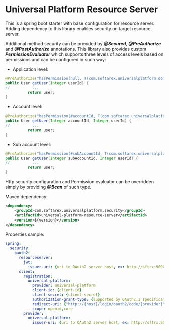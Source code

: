 # Universal Platform Resource Server

This is a spring boot starter with base configuration for resource server. Adding dependency to this library enables security on 
target resource server. 

Additional method security can be provided by ***@Secured***, ***@PreAuthorize*** and ***@PostAuthorize*** annotations.
This library also provides custom ***PermissionEvaluator*** which supports three levels of access levels based on permissions 
and can be configured in such way:

 - Application level:
```java
@PreAuthorize("hasPermission(null, T(com.softarex.universalplatform.domain.AccessLevel).APPLICATION, 'ANY_APPLICATION_LEVEL_PERMISSION}")
public User getUser(Integer userId) {
//          ...
          return user; 
}
```

 - Account level:
```java
@PreAuthorize("hasPermission(#accountId, T(com.softarex.universalplatform.domain.AccessLevel).APPLICATION, 'ANY_ACCOUNT_LEVEL_PERMISSION}")
public User getUser(Integer accountId, Integer userId) {
//          ...
          return user; 
}
``` 
 
 - Sub account level:
```java
@PreAuthorize("hasPermission(#subAccountId, T(com.softarex.universalplatform.domain.AccessLevel).APPLICATION, 'ANY_SUB_ACCOUNT_LEVEL_PERMISSION}")
public User getUser(Integer subAccountId, Integer userId) {
//          ...
          return user; 
}
``` 

Http security configuration and Permission evaluator can be overridden simply by providing ***@Bean*** of such type.

Maven dependency:
```xml
<dependency> 
    <groupId>com.softarex.universalplatform.security</groupId>
    <artifactId>universal-platform-resource-server</artifactId>
    <version>${version}</version>
</dependency>
```

Properties sample:
```yaml
spring:
  security:
    oauth2:
      resourceserver:
        jwt:
          issuer-uri: {uri to OAuth2 server host, ex: http://sftrx:9090}
      client:
        registration:
          universal-platform:
            provider: universal-platform
            client-id: {client-id}
            client-secret: {client-secret}
            authorization-grant-type: {supported by OAuth2.1 specification}
            redirect-uri: {"http://{host}/login/oauth2/code/{provider}"
            scope: openid,core
        provider:
          universal-platform:
            issuer-uri: {uri to OAuth2 server host, ex: http://sftrx:9090}
```